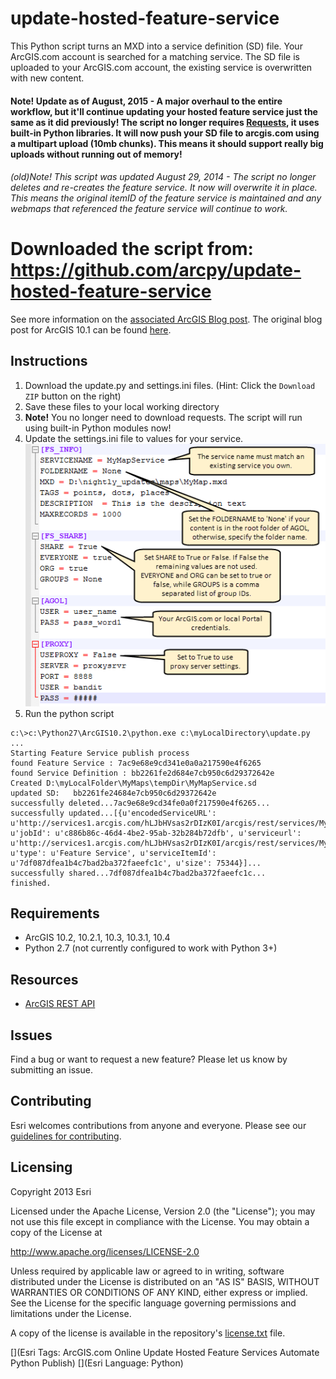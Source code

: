 # update-hosted-feature-service

This Python script turns an MXD into a service definition (SD) file. Your ArcGIS.com account is searched for a matching service. The SD file is uploaded to your ArcGIS.com account, the existing service is overwritten with new content.

#### Note! Update as of August, 2015 - A major overhaul to the entire workflow, but it'll continue updating your hosted feature service just the same as it did previously! The script no longer requires [Requests](http://docs.python-requests.org/en/latest/), it uses built-in Python libraries. It will now push your SD file to arcgis.com using a multipart upload (10mb chunks). This means it should support really big uploads without running out of memory!

###### (old)Note! This script was updated August 29, 2014 - The script no longer deletes and re-creates the feature service. It now will overwrite it in place. This means the original itemID of the feature service is maintained and any webmaps that referenced the feature service will continue to work.

# Downloaded the script from:  https://github.com/arcpy/update-hosted-feature-service
See more information on the [associated ArcGIS Blog post](http://blogs.esri.com/esri/arcgis/2014/01/24/updating-your-hosted-feature-service-for-10-2/).
The original blog post for ArcGIS 10.1 can be found [here](http://blogs.esri.com/esri/arcgis/2013/04/23/updating-arcgis-com-hosted-feature-services-with-python/).

## Instructions

1. Download the update.py and settings.ini files. (Hint: Click the `Download ZIP` button on the right)
2. Save these files to your local working directory
3.  __Note!__ You no longer need to download requests. The script will run using built-in Python modules now!
4. Update the settings.ini file to values for your service.
![App](settings_image.png)
5. Run the python script

``` 
c:\>c:\Python27\ArcGIS10.2\python.exe c:\myLocalDirectory\update.py
...
Starting Feature Service publish process
found Feature Service : 7ac9e68e9cd341e0a0a217590e4f6265
found Service Definition : bb2261fe2d684e7cb950c6d29372642e
Created D:\myLocalFolder\MyMaps\tempDir\MyMapService.sd
updated SD:   bb2261fe24684e7cb950c6d29372642e
successfully deleted...7ac9e68e9cd34fe0a0f217590e4f6265...
successfully updated...[{u'encodedServiceURL': u'http://services1.arcgis.com/hLJbHVsas2rDIzK0I/arcgis/rest/services/MyMapService/FeatureServer', u'jobId': u'c886b86c-46d4-4be2-95ab-32b284b72dfb', u'serviceurl': u'http://services1.arcgis.com/hLJbHVsas2rDIzK0I/arcgis/rest/services/MyMapService/FeatureServer', u'type': u'Feature Service', u'serviceItemId': u'7df087dfea1b4c7bad2ba372faeefc1c', u'size': 75344}]...
successfully shared...7df087dfea1b4c7bad2ba372faeefc1c...
finished.
```

## Requirements

* ArcGIS 10.2, 10.2.1, 10.3, 10.3.1, 10.4
* Python 2.7 (not currently configured to work with Python 3+)

## Resources

* [ArcGIS REST API](http://resources.arcgis.com/en/help/arcgis-rest-api/index.html#/The_ArcGIS_REST_API/02r300000054000000/)


## Issues

Find a bug or want to request a new feature?  Please let us know by submitting an issue.

## Contributing

Esri welcomes contributions from anyone and everyone. Please see our [guidelines for contributing](https://github.com/esri/contributing).

## Licensing
Copyright 2013 Esri

Licensed under the Apache License, Version 2.0 (the "License");
you may not use this file except in compliance with the License.
You may obtain a copy of the License at

   http://www.apache.org/licenses/LICENSE-2.0

Unless required by applicable law or agreed to in writing, software
distributed under the License is distributed on an "AS IS" BASIS,
WITHOUT WARRANTIES OR CONDITIONS OF ANY KIND, either express or implied.
See the License for the specific language governing permissions and
limitations under the License.

A copy of the license is available in the repository's [license.txt]( https://github.com/update-hosted-feature-service/master/license.txt) file.

[](Esri Tags: ArcGIS.com Online Update Hosted Feature Services Automate Python Publish)
[](Esri Language: Python)​

